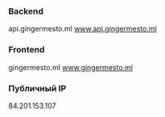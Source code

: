 ### Backend
api.gingermesto.ml
www.api.gingermesto.ml

### Frontend
gingermesto.ml
www.gingermesto.ml

### Публичный IP
84.201.153.107

